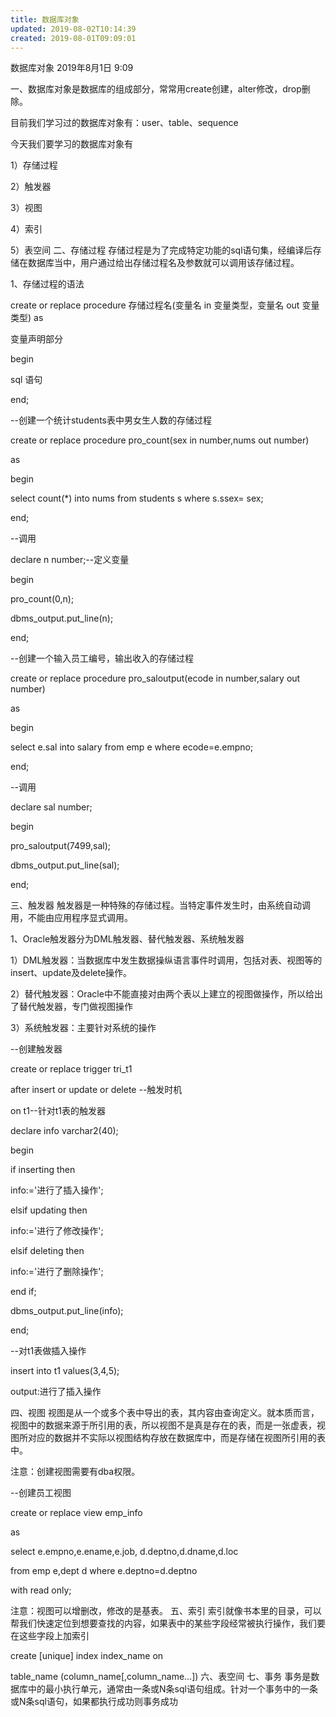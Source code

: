 ```yaml
---
title: 数据库对象
updated: 2019-08-02T10:14:39
created: 2019-08-01T09:09:01
---
```


数据库对象
2019年8月1日
9:09

一、数据库对象是数据库的组成部分，常常用create创建，alter修改，drop删除。

目前我们学习过的数据库对象有：user、table、sequence

今天我们要学习的数据库对象有

1）存储过程

2）触发器

3）视图

4）索引

5）表空间
二、存储过程
存储过程是为了完成特定功能的sql语句集，经编译后存储在数据库当中，用户通过给出存储过程名及参数就可以调用该存储过程。

1、存储过程的语法

create or replace procedure 存储过程名(变量名 in 变量类型，变量名 out 变量类型) as

变量声明部分

begin

sql 语句

end;

--创建一个统计students表中男女生人数的存储过程

create or replace procedure pro_count(sex in number,nums out number)

as

begin

select count(\*) into nums from students s where s.ssex= sex;

end;

--调用

declare n number;--定义变量

begin

pro_count(0,n);

dbms_output.put_line(n);

end;

--创建一个输入员工编号，输出收入的存储过程

create or replace procedure pro_saloutput(ecode in number,salary out number)

as

begin

select e.sal into salary from emp e where ecode=e.empno;

end;

--调用

declare sal number;

begin

pro_saloutput(7499,sal);

dbms_output.put_line(sal);

end;

三、触发器
触发器是一种特殊的存储过程。当特定事件发生时，由系统自动调用，不能由应用程序显式调用。

1、Oracle触发器分为DML触发器、替代触发器、系统触发器

1）DML触发器：当数据库中发生数据操纵语言事件时调用，包括对表、视图等的insert、update及delete操作。

2）替代触发器：Oracle中不能直接对由两个表以上建立的视图做操作，所以给出了替代触发器，专门做视图操作

3）系统触发器：主要针对系统的操作

--创建触发器

create or replace trigger tri_t1

after insert or update or delete --触发时机

on t1--针对t1表的触发器

declare info varchar2(40);

begin

if inserting then

info:='进行了插入操作';

elsif updating then

info:='进行了修改操作';

elsif deleting then

info:='进行了删除操作';

end if;

dbms_output.put_line(info);

end;

--对t1表做插入操作

insert into t1 values(3,4,5);

output:进行了插入操作

四、视图
视图是从一个或多个表中导出的表，其内容由查询定义。就本质而言，视图中的数据来源于所引用的表，所以视图不是真是存在的表，而是一张虚表，视图所对应的数据并不实际以视图结构存放在数据库中，而是存储在视图所引用的表中。

注意：创建视图需要有dba权限。

--创建员工视图

create or replace view emp_info

as

select e.empno,e.ename,e.job, d.deptno,d.dname,d.loc

from emp e,dept d where e.deptno=d.deptno

with read only;

注意：视图可以增删改，修改的是基表。
五、索引
索引就像书本里的目录，可以帮我们快速定位到想要查找的内容，如果表中的某些字段经常被执行操作，我们要在这些字段上加索引

create \[unique\] index index_name on

table_name (column_name\[,column_name…\])
六、表空间
七、事务
事务是数据库中的最小执行单元，通常由一条或N条sql语句组成。针对一个事务中的一条或N条sql语句，如果都执行成功则事务成功
